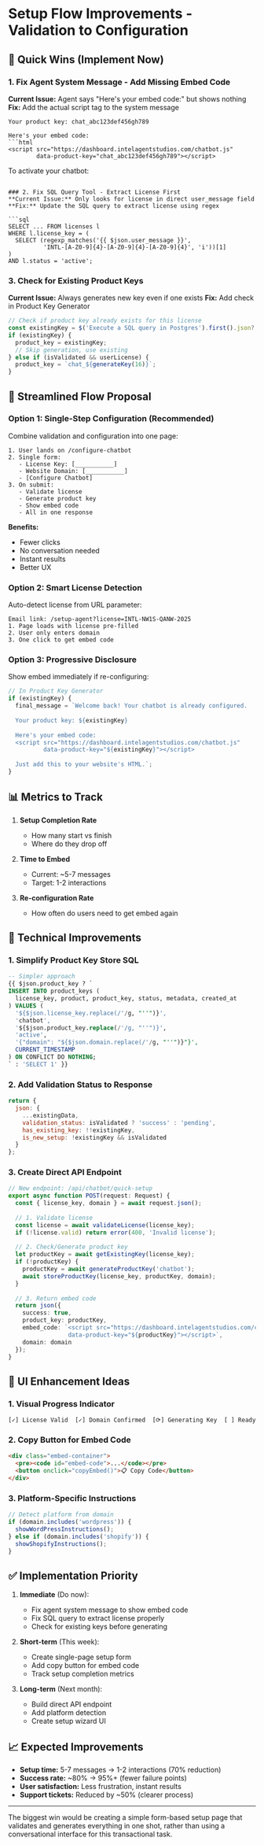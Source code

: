 # Setup Flow Improvements - Validation to Configuration

## 🎯 Quick Wins (Implement Now)

### 1. Fix Agent System Message - Add Missing Embed Code
**Current Issue:** Agent says "Here's your embed code:" but shows nothing
**Fix:** Add the actual script tag to the system message

```
Your product key: chat_abc123def456gh789

Here's your embed code:
```html
<script src="https://dashboard.intelagentstudios.com/chatbot.js" 
        data-product-key="chat_abc123def456gh789"></script>
```

To activate your chatbot:
```

### 2. Fix SQL Query Tool - Extract License First
**Current Issue:** Only looks for license in direct user_message field
**Fix:** Update the SQL query to extract license using regex

```sql
SELECT ... FROM licenses l
WHERE l.license_key = (
  SELECT (regexp_matches('{{ $json.user_message }}', 
          'INTL-[A-Z0-9]{4}-[A-Z0-9]{4}-[A-Z0-9]{4}', 'i'))[1]
)
AND l.status = 'active';
```

### 3. Check for Existing Product Keys
**Current Issue:** Always generates new key even if one exists
**Fix:** Add check in Product Key Generator

```javascript
// Check if product key already exists for this license
const existingKey = $('Execute a SQL query in Postgres').first().json?.existing_product_key;
if (existingKey) {
  product_key = existingKey;
  // Skip generation, use existing
} else if (isValidated && userLicense) {
  product_key = `chat_${generateKey(16)}`;
}
```

## 🚀 Streamlined Flow Proposal

### Option 1: Single-Step Configuration (Recommended)
Combine validation and configuration into one page:

```
1. User lands on /configure-chatbot
2. Single form:
   - License Key: [___________]
   - Website Domain: [___________]
   - [Configure Chatbot]
3. On submit:
   - Validate license
   - Generate product key
   - Show embed code
   - All in one response
```

**Benefits:**
- Fewer clicks
- No conversation needed
- Instant results
- Better UX

### Option 2: Smart License Detection
Auto-detect license from URL parameter:

```
Email link: /setup-agent?license=INTL-NW1S-QANW-2025
1. Page loads with license pre-filled
2. User only enters domain
3. One click to get embed code
```

### Option 3: Progressive Disclosure
Show embed immediately if re-configuring:

```javascript
// In Product Key Generator
if (existingKey) {
  final_message = `Welcome back! Your chatbot is already configured.
  
  Your product key: ${existingKey}
  
  Here's your embed code:
  <script src="https://dashboard.intelagentstudios.com/chatbot.js" 
          data-product-key="${existingKey}"></script>
  
  Just add this to your website's HTML.`;
}
```

## 📊 Metrics to Track

1. **Setup Completion Rate**
   - How many start vs finish
   - Where do they drop off

2. **Time to Embed**
   - Current: ~5-7 messages
   - Target: 1-2 interactions

3. **Re-configuration Rate**
   - How often do users need to get embed again

## 🔧 Technical Improvements

### 1. Simplify Product Key Store SQL
```sql
-- Simpler approach
{{ $json.product_key ? `
INSERT INTO product_keys (
  license_key, product, product_key, status, metadata, created_at
) VALUES (
  '${$json.license_key.replace(/'/g, "''")}',
  'chatbot',
  '${$json.product_key.replace(/'/g, "''")}',
  'active',
  '{"domain": "${$json.domain.replace(/'/g, "''")}"}',
  CURRENT_TIMESTAMP
) ON CONFLICT DO NOTHING;
` : 'SELECT 1' }}
```

### 2. Add Validation Status to Response
```javascript
return {
  json: {
    ...existingData,
    validation_status: isValidated ? 'success' : 'pending',
    has_existing_key: !!existingKey,
    is_new_setup: !existingKey && isValidated
  }
};
```

### 3. Create Direct API Endpoint
```typescript
// New endpoint: /api/chatbot/quick-setup
export async function POST(request: Request) {
  const { license_key, domain } = await request.json();
  
  // 1. Validate license
  const license = await validateLicense(license_key);
  if (!license.valid) return error(400, 'Invalid license');
  
  // 2. Check/Generate product key
  let productKey = await getExistingKey(license_key);
  if (!productKey) {
    productKey = await generateProductKey('chatbot');
    await storeProductKey(license_key, productKey, domain);
  }
  
  // 3. Return embed code
  return json({
    success: true,
    product_key: productKey,
    embed_code: `<script src="https://dashboard.intelagentstudios.com/chatbot.js" 
                 data-product-key="${productKey}"></script>`,
    domain: domain
  });
}
```

## 🎨 UI Enhancement Ideas

### 1. Visual Progress Indicator
```
[✓] License Valid  [✓] Domain Confirmed  [⟳] Generating Key  [ ] Ready
```

### 2. Copy Button for Embed Code
```html
<div class="embed-container">
  <pre><code id="embed-code">...</code></pre>
  <button onclick="copyEmbed()">📋 Copy Code</button>
</div>
```

### 3. Platform-Specific Instructions
```javascript
// Detect platform from domain
if (domain.includes('wordpress')) {
  showWordPressInstructions();
} else if (domain.includes('shopify')) {
  showShopifyInstructions();
}
```

## ✅ Implementation Priority

1. **Immediate** (Do now):
   - Fix agent system message to show embed code
   - Fix SQL query to extract license properly
   - Check for existing keys before generating

2. **Short-term** (This week):
   - Create single-page setup form
   - Add copy button for embed code
   - Track setup completion metrics

3. **Long-term** (Next month):
   - Build direct API endpoint
   - Add platform detection
   - Create setup wizard UI

## 📈 Expected Improvements

- **Setup time:** 5-7 messages → 1-2 interactions (70% reduction)
- **Success rate:** ~80% → 95%+ (fewer failure points)
- **User satisfaction:** Less frustration, instant results
- **Support tickets:** Reduced by ~50% (clearer process)

---

The biggest win would be creating a simple form-based setup page that validates and generates everything in one shot, rather than using a conversational interface for this transactional task.